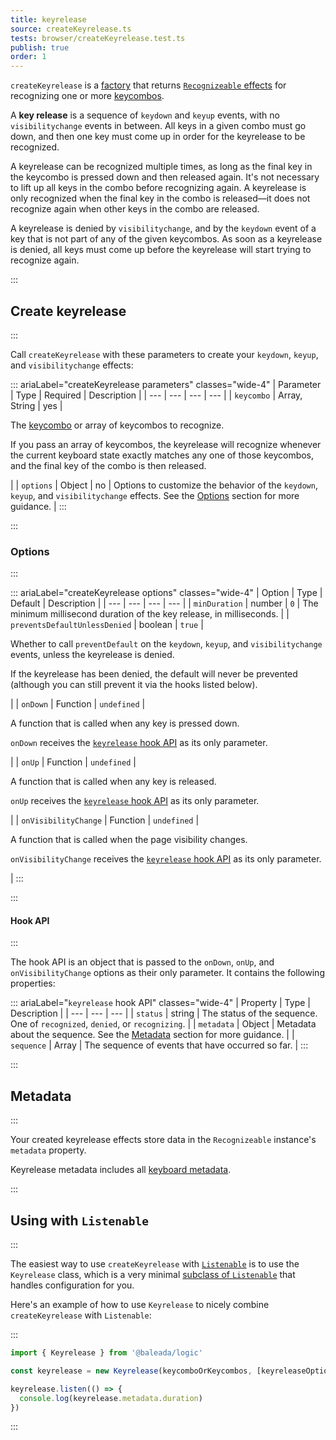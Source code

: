 ```yaml
---
title: keyrelease
source: createKeyrelease.ts
tests: browser/createKeyrelease.test.ts
publish: true
order: 1
---
```


`createKeyrelease` is a [factory](/docs/logic/factories-overview) that returns [`Recognizeable` effects](/docs/logic/classes/recognizeable#effect-workflow) for recognizing one or more [keycombos](/docs/logic/keycombo-overview.md).

A **key release** is a sequence of `keydown` and `keyup` events, with no `visibilitychange` events in between. All keys in a given combo must go down, and then one key must come up in order for the keyrelease to be recognized.

A keyrelease can be recognized multiple times, as long as the final key in the keycombo is pressed down and then released again. It's not necessary to lift up all keys in the combo before recognizing again. A keyrelease is only recognized when the final key in the combo is released—it does not recognize again when other keys in the combo are released.

A keyrelease is denied by `visibilitychange`, and by the `keydown` event of a key that is not part of any of the given keycombos. As soon as a keyrelease is denied, all keys must come up before the keyrelease will start trying to recognize again.


:::
## Create keyrelease
:::

Call `createKeyrelease` with these parameters to create your `keydown`, `keyup`, and `visibilitychange` effects:

::: ariaLabel="createKeyrelease parameters" classes="wide-4"
| Parameter | Type | Required | Description |
| --- | --- | --- | --- |
| `keycombo` | Array, String | yes | <p>The [keycombo](/docs/logic/keycombo-overview) or array of keycombos to recognize.</p><p>If you pass an array of keycombos, the keyrelease will recognize whenever the current keyboard state exactly matches any one of those keycombos, and the final key of the combo is then released.</p> |
| `options` | Object | no | Options to customize the behavior of the `keydown`, `keyup`, and `visibilitychange` effects. See the [Options](#options) section for more guidance. |
:::


:::
### Options
:::

::: ariaLabel="createKeyrelease options" classes="wide-4"
| Option | Type | Default | Description |
| --- | --- | --- | --- |
| `minDuration` | number | `0` | The minimum millisecond duration of the key release, in milliseconds. |
| `preventsDefaultUnlessDenied` | boolean | `true` | <p>Whether to call `preventDefault` on the `keydown`, `keyup`, and `visibilitychange` events, unless the keyrelease is denied.</p><p>If the keyrelease has been denied, the default will never be prevented (although you can still prevent it via the hooks listed below).</p> |
| `onDown` | Function | `undefined` | <p>A function that is called when any key is pressed down.</p><p>`onDown` receives the [`keyrelease` hook API](#hook-api) as its only parameter.</p> |
| `onUp` | Function | `undefined` | <p>A function that is called when any key is released.</p><p>`onUp` receives the [`keyrelease` hook API](#hook-api) as its only parameter.</p> |
| `onVisibilityChange` | Function | `undefined` | <p>A function that is called when the page visibility changes.</p><p>`onVisibilityChange` receives the [`keyrelease` hook API](#hook-api) as its only parameter.</p> |
:::


:::
#### Hook API
:::

The hook API is an object that is passed to the `onDown`, `onUp`, and `onVisibilityChange` options as their only parameter. It contains the following properties:

::: ariaLabel="`keyrelease` hook API" classes="wide-4"
| Property | Type | Description |
| --- | --- | --- |
| `status` | string | The status of the sequence. One of `recognized`, `denied`, or `recognizing`. |
| `metadata` | Object | Metadata about the sequence. See the [Metadata](#metadata) section for more guidance. |
| `sequence` | Array | The sequence of events that have occurred so far. |
:::


:::
## Metadata
:::

Your created keyrelease effects store data in the `Recognizeable` instance's `metadata` property.

Keyrelease metadata includes all [keyboard metadata](/docs/logic/factories/recognizeable-effects-overview#keyboard-metadata).

:::
## Using with `Listenable`
:::

The easiest way to use `createKeyrelease` with [`Listenable`](/docs/logic/classes/listenable) is to use the `Keyrelease` class, which is a very minimal [subclass of `Listenable`](/docs/logic/factories/recognizeable-overview#listenable-subclasses) that handles configuration for you.

Here's an example of how to use `Keyrelease` to nicely combine `createKeyrelease` with `Listenable`:

:::
```ts
import { Keyrelease } from '@baleada/logic'

const keyrelease = new Keyrelease(keycomboOrKeycombos, [keyreleaseOptions])

keyrelease.listen(() => {
  console.log(keyrelease.metadata.duration)
})
```
:::

